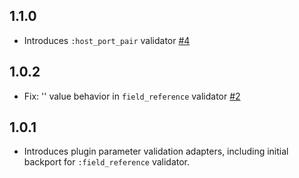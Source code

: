 ## 1.1.0
  - Introduces `:host_port_pair` validator [#4](https://github.com/logstash-plugins/logstash-mixin-validator_support/pull/4)

## 1.0.2
  - Fix: '' value behavior in `field_reference` validator [#2](https://github.com/logstash-plugins/logstash-mixin-validator_support/pull/2)

## 1.0.1
  - Introduces plugin parameter validation adapters, including initial backport for `:field_reference` validator.